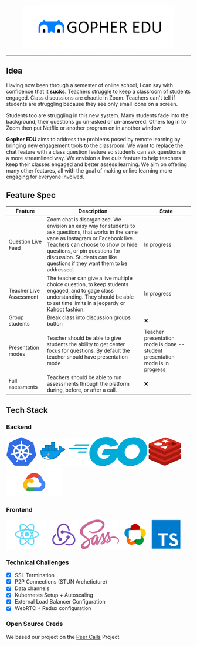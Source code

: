 <p align="center">
  <img src="https://github.com/cheezbit/classroom-call/blob/master/res/gopher.png" height="120px" />
</p>

---

## Idea

Having now been through a semester of online school, I can say with confidence that it **sucks**. Teachers struggle to keep a classroom of students engaged. Class discussions are chaotic in Zoom. Teachers can't tell if students are struggling because they see only small icons on a screen. 

Students too are struggling in this new system. Many students fade  into the background, their questions go un-asked or un-answered.  Others log in to Zoom then put Netflix or another program on in another window.

**Gopher EDU** aims to address the problems posed by remote learning by bringing new engagement tools to the classroom. We want to replace the chat feature with a class question feature so students can ask questions in a more streamlined way. We envision a live quiz feature to help teachers keep their classes engaged and better assess learning. We aim on offering many other features, all with the goal of making online learning more engaging for everyone involved.





## Feature Spec

| Feature                   | Description                                                                                                                                                                                                                                                                                  | State |
|---------------------------|----------------------------------------------------------------------------------------------------------------------------------------------------------------------------------------------------------------------------------------------------------------------------------------------|-------|
| Question Live Feed        | Zoom chat is disorganized. We envision an easy way for students to ask questions, that works in the same vane as Instagram or Facebook live. Teachers can choose to show or hide questions, or pin questions for discussion. Students can like questions if they want them to be addressed.  | In progress     |
| Teacher Live Assessment   | The teacher can give a live multiple choice question, to keep students engaged, and to gage class understanding. They should be able to set time limits in a jeopardy or Kahoot fashion.                                                                                                     | In progress     |
| Group students            | Break class into discussion groups button                                                                                                                                                                                                                                                    | ❌     |
|  Presentation modes | Teacher should be able to give students the ability to get center focus for questions. By default the teacher should have presentation mode                                                                                                                                                                                                       |  Teacher presentation mode is done -- student presentation mode is in progress     |
| Full asessments           | Teachers should be able to run assessments through the platform during, before, or after a call.                                                                                                                                                                                             | ❌      |
## Tech Stack 

### Backend
<img src="https://github.com/cheezbit/classroom-call/blob/19d08ec509588bd8fdfea8b6b75a15964fb9a181/readmeImages/kub.png" height="80px" /> <img src="https://github.com/cheezbit/classroom-call/blob/19d08ec509588bd8fdfea8b6b75a15964fb9a181/readmeImages/dock.png" height="80px" /> <img src="https://github.com/cheezbit/classroom-call/blob/19d08ec509588bd8fdfea8b6b75a15964fb9a181/readmeImages/go.png" height="80px" />  <img src="https://github.com/cheezbit/classroom-call/blob/19d08ec509588bd8fdfea8b6b75a15964fb9a181/readmeImages/red.png" height="80px" /> <img src="https://github.com/cheezbit/classroom-call/blob/8f04e122ef5cdbd52515446991631f90652f7dde/readmeImages/gcloud.png" height="80px" />

### Frontend
<img src="https://github.com/cheezbit/classroom-call/blob/19d08ec509588bd8fdfea8b6b75a15964fb9a181/readmeImages/react.png" height="80px" /> <img src="https://github.com/cheezbit/classroom-call/blob/19d08ec509588bd8fdfea8b6b75a15964fb9a181/readmeImages/redux.png" height="80px" /> <img src="https://github.com/cheezbit/classroom-call/blob/19d08ec509588bd8fdfea8b6b75a15964fb9a181/readmeImages/sass.png" height="80px" />  <img src="https://github.com/cheezbit/classroom-call/blob/19d08ec509588bd8fdfea8b6b75a15964fb9a181/readmeImages/web.png" height="80px" /> <img src="https://github.com/cheezbit/classroom-call/blob/e75537c05a17b7e1b2d1ff15207dd4d81ae7259a/readmeImages/type.png" height="80px" />

### Technical Challenges
- [x] SSL Termination
- [x] P2P Connections (STUN Archeticture)
- [x] Data channels
- [x] Kubernetes Setup + Autoscaling
- [x] External Load Balancer Configuration
- [x] WebRTC + Redux configuration

### Open Source Creds
We based our project on the [Peer Calls](https://github.com/peer-calls/peer-calls) Project

